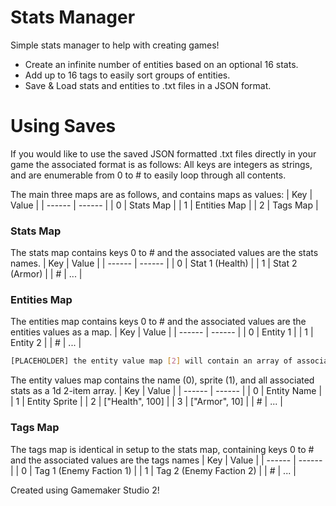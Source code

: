 # Stats Manager
 Simple stats manager to help with creating games!
- Create an infinite number of entities based on an optional 16 stats.
- Add up to 16 tags to easily sort groups of entities.
- Save & Load stats and entities to .txt files in a JSON format.

# Using Saves
If you would like to use the saved JSON formatted .txt files directly in your game the associated format is as follows:
All keys are integers as strings, and are enumerable from 0 to # to easily loop through all contents.

The main three maps are as follows, and contains maps as values:
| Key | Value |
| ------ | ------ |
| 0 | Stats Map |
| 1 | Entities Map |
| 2 | Tags Map |

### Stats Map
The stats map contains keys 0 to # and the associated values are the stats names.
| Key | Value |
| ------ | ------ |
| 0 | Stat 1 (Health) |
| 1 | Stat 2 (Armor) |
| # | ... |

### Entities Map
The entities map contains keys 0 to # and the associated values are the entities values as a map.
| Key | Value |
| ------ | ------ |
| 0 | Entity 1 |
| 1 | Entity 2 |
| # | ... |

```sh
[PLACEHOLDER] the entity value map [2] will contain an array of associated tags when completed
```

The entity values map contains the name (0), sprite (1), and all associated stats as a 1d 2-item array.
| Key | Value |
| ------ | ------ |
| 0 | Entity Name |
| 1 | Entity Sprite |
| 2 | ["Health", 100] |
| 3 | ["Armor", 10] |
| # | ... |

### Tags Map
The tags map is identical in setup to the stats map, containing keys 0 to # and the associated values are the tags names
| Key | Value |
| ------ | ------ |
| 0 | Tag 1 (Enemy Faction 1) |
| 1 | Tag 2 (Enemy Faction 2) |
| # | ... |

Created using Gamemaker Studio 2!